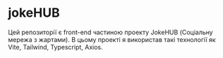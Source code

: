 # jokeHUB
Цей репозиторії є front-end частиною проекту JokeHUB (Соціальну мережа з жартами). В цьому проекті я використав такі технології як Vite, Tailwind, Typescript, Axios.
